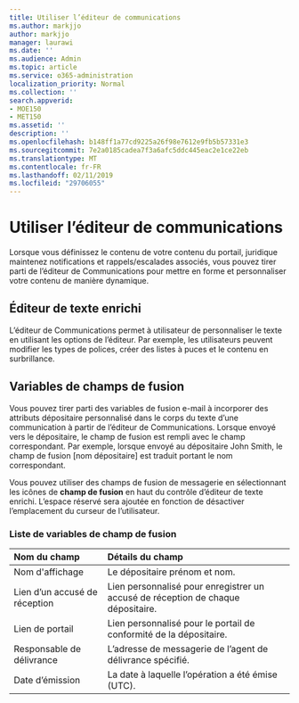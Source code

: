 ```yaml
---
title: Utiliser l’éditeur de communications
ms.author: markjjo
author: markjjo
manager: laurawi
ms.date: ''
ms.audience: Admin
ms.topic: article
ms.service: o365-administration
localization_priority: Normal
ms.collection: ''
search.appverid:
- MOE150
- MET150
ms.assetid: ''
description: ''
ms.openlocfilehash: b148ff1a77cd9225a26f98e7612e9fb5b57331e3
ms.sourcegitcommit: 7e2a0185cadea7f3a6afc5ddc445eac2e1ce22eb
ms.translationtype: MT
ms.contentlocale: fr-FR
ms.lasthandoff: 02/11/2019
ms.locfileid: "29706055"
---
```

# <a name="use-the-communications-editor"></a>Utiliser l’éditeur de communications

Lorsque vous définissez le contenu de votre contenu du portail, juridique maintenez notifications et rappels/escalades associés, vous pouvez tirer parti de l’éditeur de Communications pour mettre en forme et personnaliser votre contenu de manière dynamique.

## <a name="rich-text-editor"></a>Éditeur de texte enrichi 

L’éditeur de Communications permet à utilisateur de personnaliser le texte en utilisant les options de l’éditeur. Par exemple, les utilisateurs peuvent modifier les types de polices, créer des listes à puces et le contenu en surbrillance. 

## <a name="merge-field-variables"></a>Variables de champs de fusion

Vous pouvez tirer parti des variables de fusion e-mail à incorporer des attributs dépositaire personnalisé dans le corps du texte d’une communication à partir de l’éditeur de Communications. Lorsque envoyé vers le dépositaire, le champ de fusion est rempli avec le champ correspondant. Par exemple, lorsque envoyé au dépositaire John Smith, le champ de fusion [nom dépositaire] est traduit portant le nom correspondant. 

Vous pouvez utiliser des champs de fusion de messagerie en sélectionnant les icônes de **champ de fusion** en haut du contrôle d’éditeur de texte enrichi. L’espace réservé sera ajoutée en fonction de désactiver l’emplacement du curseur de l’utilisateur. 

### <a name="list-of-merge-field-variables"></a>Liste de variables de champ de fusion

| Nom du champ                  | Détails du champ | 
| :------------------- | :------------------- |
| Nom d'affichage  | Le dépositaire prénom et nom. | 
| Lien d’un accusé de réception | Lien personnalisé pour enregistrer un accusé de réception de chaque dépositaire.|                 |
| Lien de portail     | Lien personnalisé pour le portail de conformité de la dépositaire.|                |
| Responsable de délivrance                   | L’adresse de messagerie de l’agent de délivrance spécifié.|                   |
| Date d’émission                   | La date à laquelle l’opération a été émise (UTC).              |